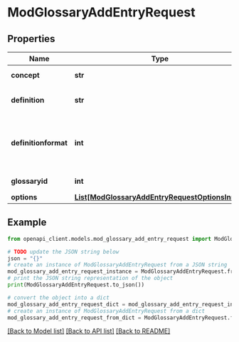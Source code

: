 # ModGlossaryAddEntryRequest


## Properties

Name | Type | Description | Notes
------------ | ------------- | ------------- | -------------
**concept** | **str** | Glossary concept | [default to 'null']
**definition** | **str** | Glossary concept definition | [default to 'null']
**definitionformat** | **int** | definition format (1 &#x3D; HTML, 0 &#x3D; MOODLE, 2 &#x3D; PLAIN, or 4 &#x3D; MARKDOWN) | 
**glossaryid** | **int** | Glossary id | [default to null]
**options** | [**List[ModGlossaryAddEntryRequestOptionsInner]**](ModGlossaryAddEntryRequestOptionsInner.md) |  | [optional] 

## Example

```python
from openapi_client.models.mod_glossary_add_entry_request import ModGlossaryAddEntryRequest

# TODO update the JSON string below
json = "{}"
# create an instance of ModGlossaryAddEntryRequest from a JSON string
mod_glossary_add_entry_request_instance = ModGlossaryAddEntryRequest.from_json(json)
# print the JSON string representation of the object
print(ModGlossaryAddEntryRequest.to_json())

# convert the object into a dict
mod_glossary_add_entry_request_dict = mod_glossary_add_entry_request_instance.to_dict()
# create an instance of ModGlossaryAddEntryRequest from a dict
mod_glossary_add_entry_request_from_dict = ModGlossaryAddEntryRequest.from_dict(mod_glossary_add_entry_request_dict)
```
[[Back to Model list]](../README.md#documentation-for-models) [[Back to API list]](../README.md#documentation-for-api-endpoints) [[Back to README]](../README.md)


